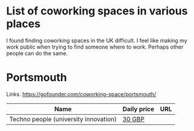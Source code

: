 # List of coworking spaces in various places

I found finding coworking spaces in the UK difficult. I feel like making my work public when trying to find someone where to work. 
Perhaps other people can do the same.

# Portsmouth

Links. https://gofounder.com/coworking-space/portsmouth/


|Name|Daily price|URL|
|----|----|----|
|Techno people (university innovation)| [30 GBP](Ehttps://www.port.ac.uk/collaborate/coworking-and-office-space/desks-and-workspaces)|


